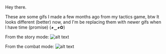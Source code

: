 Hey there.

These are some gifs I made a few months ago from my tactics game, btw 
It looks different (better) now, and I'm be replacing them with newer gifs when I have time (promise) (◕‿◕✿)

From the story mode:
![alt text](https://github.com/aoue/aoue/blob/main/000_hologram_effect.gif "Story mode gif")

From the combat mode:
![alt text](https://github.com/aoue/aoue/blob/main/001_combat.gif "Combat mode gif")

